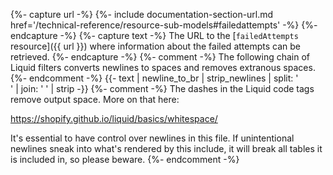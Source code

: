 {%- capture url -%}
    {%- include documentation-section-url.md
        href='/technical-reference/resource-sub-models#failedattempts' -%}
{%- endcapture -%}
{%- capture text -%}
The URL to the [`failedAttempts` resource]({{ url }}) where information about
the failed attempts can be retrieved.
{%- endcapture -%}
{%- comment -%}
The following chain of Liquid filters converts newlines to spaces and removes
extranous spaces.
{%- endcomment -%}
{{- text | newline_to_br | strip_newlines | split: '<br />' | join: ' ' | strip -}}
{%- comment -%}
The dashes in the Liquid code tags remove output space. More on that here:

<https://shopify.github.io/liquid/basics/whitespace/>

It's essential to have control over newlines in this file. If unintentional
newlines sneak into what's rendered by this include, it will break all tables
it is included in, so please beware.
{%- endcomment -%}
